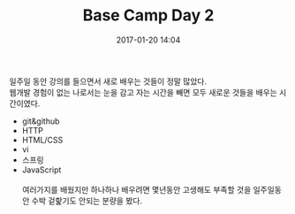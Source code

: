 ﻿---
layout: post
title:  "Base Camp Day 2"
date:   2017-01-20 14:04
categories: jekyll update
---
일주일 동안 강의를 들으면서 새로 배우는 것들이 정말 많았다.
<br>
웹개발 경험이 없는 나로서는 눈을 감고 자는 시간을 빼면 모두 새로운 것들을 배우는 시간이였다.
<br>
* git&github
* HTTP
* HTML/CSS
* vi
* 스프링
* JavaScript
<br/><br/>
여러가지를 배웠지만 하나하나 배우려면 몇년동안 고생해도 부족할 것을 일주일동안 수박 겉핥기도 안되는 분량을 봤다.

